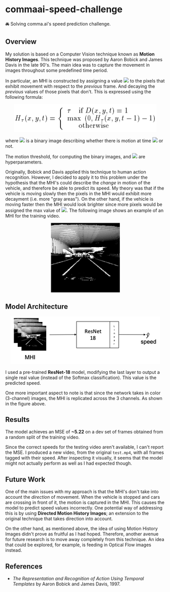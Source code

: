 # commaai-speed-challenge
:oncoming_automobile: Solving comma.ai's speed prediction challenge.

## Overview

My solution is based on a Computer Vision technique known as **Motion History Images**. This technique was proposed by Aaron Bobick and James Davis in the late 90's. The main idea was to capture the movement in images throughout some predefined time period.

In particular, an MHI is constructed by assigning a value <img src="https://render.githubusercontent.com/render/math?math=\tau"> to the pixels that exhibit movement with respect to the _previous_ frame. And decaying the _previous_ values of those pixels that don't. This is expressed using the following formula:

<p align="center">
  <img src="images/formula_mhi.png">
</p>

where <img src="https://render.githubusercontent.com/render/math?math=D(x,y,t)"> is a binary image describing whether there is motion at time <img src="https://render.githubusercontent.com/render/math?math=t"> or not.

The motion threshold, for computing the binary images, and <img src="https://render.githubusercontent.com/render/math?math=\tau"> are hyperparameters.

Originally, Bobick and Davis applied this technique to human action recognition. However, I decided to apply it to this problem under the hypothesis that the MHI's could describe the _change_ in motion of the vehicle, and therefore be able to predict its speed. My theory was that if the vehicle is moving slowly then the pixels in the MHI would exhibit more decayment (i.e. more "gray areas"). On the other hand, if the vehicle is moving faster then the MHI would look brighter since more pixels would be assigned the max value of <img src="https://render.githubusercontent.com/render/math?math=\tau">. The following image shows an example of an MHI for the training video.

<p align="center">
  <img src="images/mhi.png">
</p>

## Model Architecture

<p align="center">
  <img src="images/architecture.png">
</p>

I used a pre-trained **ResNet-18** model, modifying the last layer to output a single real value (instead of the Softmax classification). This value is the predicted speed.

One more important aspect to note is that since the network takes in color (3-channel) images, the MHI is replicated across the 3 channels. As shown in the figure above.

## Results

The model achieves an MSE of **~5.22** on a dev set of frames obtained from a random split of the training video.

Since the correct speeds for the testing video aren't available, I can't report the MSE. I produced a new video, from the original `test.mp4`, with all frames tagged with their speed. After inspecting it visually, it seems that the model might not actually perform as well as I had expected though.

## Future Work

One of the main issues with my approach is that the MHI's don't take into account the _direction_ of movement. When the vehicle is stopped and cars are crossing in front of it, the motion is captured in the MHI. This causes the model to predict speed values incorrectly. One potential way of addressing this is by using **Directed Motion History Images**; an extension to the original technique that takes direction into account.

On the other hand, as mentioned above, the idea of using Motion History Images didn't prove as fruitful as I had hoped. Therefore, another avenue for future research is to move away completely from this technique. An idea that could be explored, for example, is feeding in Optical Flow images instead.

## References

- _The Representation and Recognition of Action
Using Temporal Templates_ by Aaron Bobick and James Davis, 1997.
